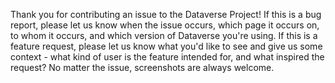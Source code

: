 Thank you for contributing an issue to the Dataverse Project! If this is a bug report, please let us know when the issue occurs, which page it occurs on, to whom it occurs, and which version of Dataverse you're using. If this is a feature request, please let us know what you'd like to see and give us some context - what kind of user is the feature intended for, and what inspired the request? No matter the issue, screenshots are always welcome.
